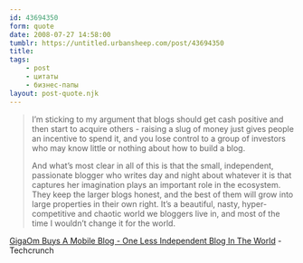 ```yaml
---
id: 43694350
form: quote
date: 2008-07-27 14:58:00
tumblr: https://untitled.urbansheep.com/post/43694350
title: 
tags:
    - post
    - цитаты
    - бизнес-папы
layout: post-quote.njk
---
```


<blockquote>
<p>I’m sticking to my argument that blogs should get cash positive and then start to acquire others - raising a slug of money just gives people an incentive to spend it, and you lose control to a group of investors who may know little or nothing about how to build a blog.</p>

<p>And what’s most clear in all of this is that the small, independent, passionate blogger who writes day and night about whatever it is that captures her imagination plays an important role in the ecosystem. They keep the larger blogs honest, and the best of them will grow into large properties in their own right. It’s a beautiful, nasty, hyper-competitive and chaotic world we bloggers live in, and most of the time I wouldn’t change it for the world.</p>
</blockquote>

<a href="http://www.techcrunch.com/2008/07/22/gigaom-buys-a-mobile-blog-the-beginning-of-the-blog-rollup/">GigaOm Buys A Mobile Blog - One Less Independent Blog In The World</a> - Techcrunch
